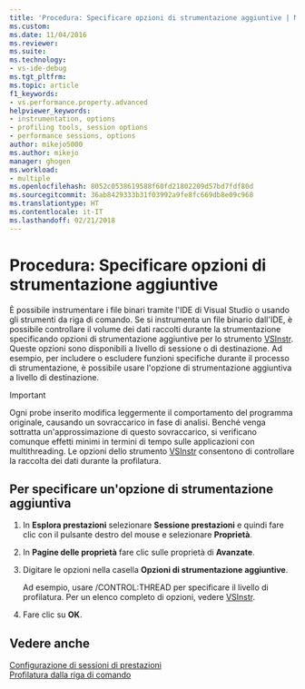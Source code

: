 ```yaml
---
title: 'Procedura: Specificare opzioni di strumentazione aggiuntive | Microsoft Docs'
ms.custom: 
ms.date: 11/04/2016
ms.reviewer: 
ms.suite: 
ms.technology:
- vs-ide-debug
ms.tgt_pltfrm: 
ms.topic: article
f1_keywords:
- vs.performance.property.advanced
helpviewer_keywords:
- instrumentation, options
- profiling tools, session options
- performance sessions, options
author: mikejo5000
ms.author: mikejo
manager: ghogen
ms.workload:
- multiple
ms.openlocfilehash: 8052c0538619588f60fd21802209d57bd7fdf80d
ms.sourcegitcommit: 36ab8429333b31f03992a9fe8fc669db8e09c968
ms.translationtype: HT
ms.contentlocale: it-IT
ms.lasthandoff: 02/21/2018
---
```

# <a name="how-to-specify-additional-instrumentation-options"></a>Procedura: Specificare opzioni di strumentazione aggiuntive

È possibile instrumentare i file binari tramite l'IDE di Visual Studio o usando gli strumenti da riga di comando. Se si instrumenta un file binario dall'IDE, è possibile controllare il volume dei dati raccolti durante la strumentazione specificando opzioni di strumentazione aggiuntive per lo strumento [VSInstr](../profiling/vsinstr.md). Queste opzioni sono disponibili a livello di sessione o di destinazione. Ad esempio, per includere o escludere funzioni specifiche durante il processo di strumentazione, è possibile usare l'opzione di strumentazione aggiuntiva a livello di destinazione.

> [!IMPORTANT]
> Ogni probe inserito modifica leggermente il comportamento del programma originale, causando un sovraccarico in fase di analisi. Benché venga sottratta un'approssimazione di questo sovraccarico, si verificano comunque effetti minimi in termini di tempo sulle applicazioni con multithreading. Le opzioni dello strumento [VSInstr](../profiling/vsinstr.md) consentono di controllare la raccolta dei dati durante la profilatura.

## <a name="to-specify-additional-instrumentation-option"></a>Per specificare un'opzione di strumentazione aggiuntiva

1. In **Esplora prestazioni** selezionare **Sessione prestazioni** e quindi fare clic con il pulsante destro del mouse e selezionare **Proprietà**.

2. In **Pagine delle proprietà** fare clic sulle proprietà di **Avanzate**.

3. Digitare le opzioni nella casella **Opzioni di strumentazione aggiuntive**.

     Ad esempio, usare /CONTROL:THREAD per specificare il livello di profilatura. Per un elenco completo di opzioni, vedere [VSInstr](../profiling/vsinstr.md).

4. Fare clic su **OK**.

## <a name="see-also"></a>Vedere anche

[Configurazione di sessioni di prestazioni](../profiling/configuring-performance-sessions.md)  
[Profilatura dalla riga di comando](../profiling/using-the-profiling-tools-from-the-command-line.md)